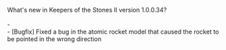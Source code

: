 What's new in Keepers of the Stones II version 1.0.0.34?<br/>
<br />- 
<br />- [Bugfix] Fixed a bug in the atomic rocket model that caused the rocket to be pointed in the wrong direction